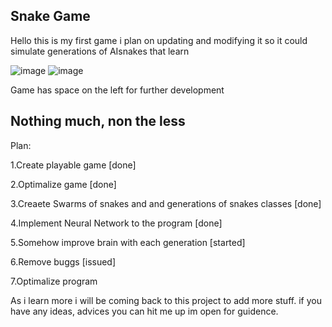 ## Snake Game

Hello this is my first game i plan on updating and modifying it so it could simulate generations of AIsnakes that learn







![image](https://user-images.githubusercontent.com/26069406/167049141-c5424cdb-7b93-437d-8d18-074a587a36e8.png)
![image](https://user-images.githubusercontent.com/26069406/167049221-1c19f125-c96e-4c04-9cd2-60d4fd7d7fef.png)





Game has space on the left for further development

## Nothing much, non the less

Plan:

1.Create playable game [done]

2.Optimalize game [done]

3.Creaete Swarms of snakes and and generations of snakes classes [done]

4.Implement Neural Network to the program [done]

5.Somehow improve brain with each generation [started]

6.Remove buggs [issued]

7.Optimalize program


As i learn more i will be coming back to this project to add more stuff. if you have any ideas, advices you can hit me up im open for guidence.
